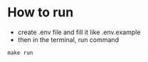 # How to run
- create .env file and fill it like .env.example
- then in the terminal, run command
```
make run
```
